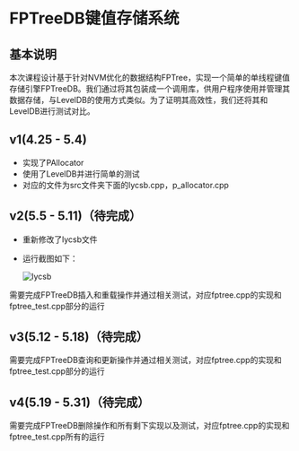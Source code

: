 # FPTreeDB键值存储系统

## 基本说明

本次课程设计基于针对NVM优化的数据结构FPTree，实现一个简单的单线程键值存储引擎FPTreeDB。我们通过将其包装成一个调用库，供用户程序使用并管理其数据存储，与LevelDB的使用方式类似。为了证明其高效性，我们还将其和LevelDB进行测试对比。

## v1(4.25 - 5.4)

- 实现了PAllocator
- 使用了LevelDB并进行简单的测试
- 对应的文件为src文件夹下面的lycsb.cpp，p_allocator.cpp

## v2(5.5 - 5.11)（待完成）

- 重新修改了lycsb文件

- 运行截图如下：

  ![lycsb](http://github.com/kjhmh2/database418/raw/v2/pic/lycsb.JPG)


需要完成FPTreeDB插入和重载操作并通过相关测试，对应fptree.cpp的实现和fptree_test.cpp部分的运行

## v3(5.12 - 5.18)（待完成）

需要完成FPTreeDB查询和更新操作并通过相关测试，对应fptree.cpp的实现和fptree_test.cpp部分的运行

## v4(5.19 - 5.31)（待完成）

需要完成FPTreeDB删除操作和所有剩下实现以及测试，对应fptree.cpp的实现和fptree_test.cpp所有的运行

